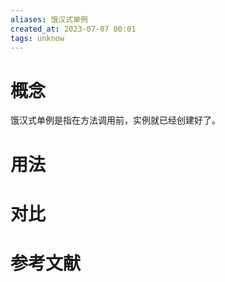 ```yaml
---
aliases: 饿汉式单例
created_at: 2023-07-07 00:01
tags: unknow
---
```


# 概念

饿汉式单例是指在方法调用前，实例就已经创建好了。

# 用法



# 对比



# 参考文献

